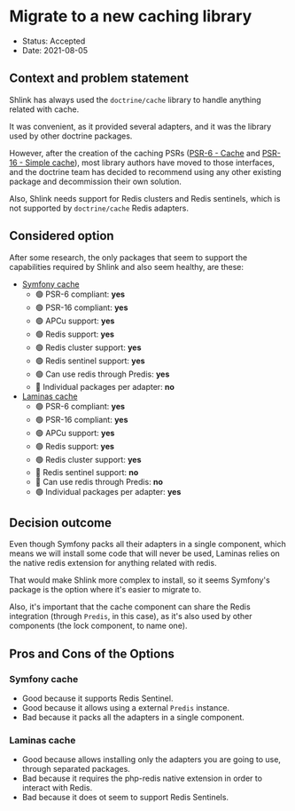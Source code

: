 # Migrate to a new caching library

* Status: Accepted
* Date: 2021-08-05

## Context and problem statement

Shlink has always used the `doctrine/cache` library to handle anything related with cache.

It was convenient, as it provided several adapters, and it was the library used by other doctrine packages.

However, after the creation of the caching PSRs ([PSR-6 - Cache](https://www.php-fig.org/psr/psr-6) and [PSR-16 - Simple cache](https://www.php-fig.org/psr/psr-16)), most library authors have moved to those interfaces, and the doctrine team has decided to recommend using any other existing package and decommission their own solution.

Also, Shlink needs support for Redis clusters and Redis sentinels, which is not supported by `doctrine/cache` Redis adapters.

## Considered option

After some research, the only packages that seem to support the capabilities required by Shlink and also seem healthy, are these:

* [Symfony cache](https://symfony.com/doc/current/components/cache.html)
    * 🟢 PSR-6 compliant: **yes**
    * 🟢 PSR-16 compliant: **yes**
    * 🟢 APCu support: **yes**
    * 🟢 Redis support: **yes**
    * 🟢 Redis cluster support: **yes**
    * 🟢 Redis sentinel support: **yes**
    * 🟢 Can use redis through Predis: **yes**
    * 🔴 Individual packages per adapter: **no**
* [Laminas cache](https://docs.laminas.dev/laminas-cache/)
    * 🟢 PSR-6 compliant: **yes**
    * 🟢 PSR-16 compliant: **yes**
    * 🟢 APCu support: **yes**
    * 🟢 Redis support: **yes**
    * 🟢 Redis cluster support: **yes**
    * 🔴 Redis sentinel support: **no**
    * 🔴 Can use redis through Predis: **no**
    * 🟢 Individual packages per adapter: **yes**

## Decision outcome

Even though Symfony packs all their adapters in a single component, which means we will install some code that will never be used, Laminas relies on the native redis extension for anything related with redis.

That would make Shlink more complex to install, so it seems Symfony's package is the option where it's easier to migrate to.

Also, it's important that the cache component can share the Redis integration (through `Predis`, in this case), as it's also used by other components (the lock component, to name one).

## Pros and Cons of the Options

### Symfony cache

* Good because it supports Redis Sentinel.
* Good because it allows using a external `Predis` instance.
* Bad because it packs all the adapters in a single component.

### Laminas cache

* Good because allows installing only the adapters you are going to use, through separated packages.
* Bad because it requires the php-redis native extension in order to interact with Redis.
* Bad because it does ot seem to support Redis Sentinels.
